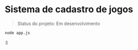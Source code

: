 <h1>Sistema de cadastro de jogos</h1>

> Status do projeto: Em desenvolvimento

```
node app.js
```
:)